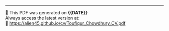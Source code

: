---

📄 This PDF was generated on **{{DATE}}**  
Always access the latest version at:  
🔗 https://alien45.github.io/cv/Toufiqur_Chowdhury_CV.pdf
